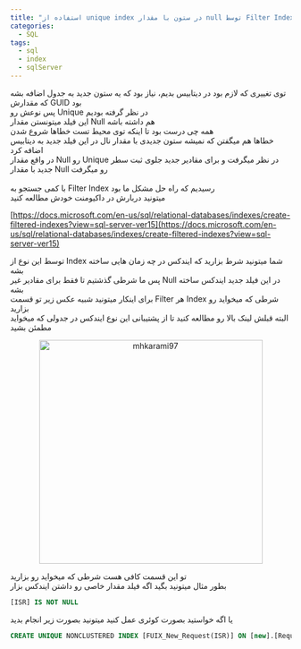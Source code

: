 ```yaml
---
title: "استفاده از unique index در ستون با مقدار null توسط Filter Index"
categories:
  - SQL
tags:
  - sql
  - index
  - sqlServer
---
```


توی تغییری که لازم بود در دیتابیس بدیم، نیاز بود که یه ستون جدید به جدول اضافه بشه که مقدارش GUID بود
<br />
پس نوعش رو Unique در نظر گرفته بودیم
<br />
این فیلد میتونستن مقدار Null هم داشته باشه
<br />
همه چی درست بود تا اینکه توی محیط تست خطاها شروع شدن
<br />
خطاها هم میگفتن که نمیشه ستون جدیدی با مقدار نال در این فیلد جدید به دیتابیس اضافه کرد
<br />
در واقع مقدار Null رو Unique در نظر میگرفت و برای مقادیر جدید جلوی ثبت سطر جدید با مقدار Null رو میگرفت
<br />
<br />
با کمی جستجو به Filter Index رسیدیم که راه حل مشکل ما بود
<br />
میتونید دربارش در داکیومنت خودش مطالعه کنید

[https://docs.microsoft.com/en-us/sql/relational-databases/indexes/create-filtered-indexes?view=sql-server-ver15](https://docs.microsoft.com/en-us/sql/relational-databases/indexes/create-filtered-indexes?view=sql-server-ver15) 

توسط این نوع از Index شما میتونید شرط بزارید که ایندکس در چه زمان هایی ساخته بشه
<br />
پس ما شرطی گذشتیم تا فقط برای مقادیر غیر Null در این فیلد جدید ایندکس ساخته بشه
<br />
برای اینکار میتونید شبیه عکس زیر تو قسمت Filter هر Index شرطی که میخواید رو بزارید
<br />
البته قبلش لینک بالا رو مطالعه کنید تا از پشتیبانی این نوع ایندکس در جدولی که میخواید مطمئن بشید

<p align="center" >
  <img src="https://i.postimg.cc/SQGb22nY/Inked-Screenshot-2021-03-15-104908-min-LI.jpg" alt="mhkarami97" width="400" />
</p>

تو این قسمت کافی هست شرطی که میخواید رو بزارید
<br />
بطور مثال میتونید بگید اگه فیلد مقدار خاصی رو داشتن ایندکس بزار


```sql
[ISR] IS NOT NULL
```

یا اگه خواستید بصورت کوئری عمل کنید میتونید بصورت زیر انجام بدید

```sql
CREATE UNIQUE NONCLUSTERED INDEX [FUIX_New_Request(ISR)] ON [new].[Request] ([ISR]) WHERE ([ISR] IS NOT NULL) ON [Tse]
```
